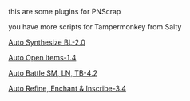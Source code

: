 this are some plugins for PNScrap

you have more scripts for Tampermonkey from Salty

[Auto Synthesize BL-2.0](https://gist.github.com/boyaghnia/6df6c8f7d134c750c8d1aadd6938ee8f)

[Auto Open Items-1.4](https://gist.github.com/boyaghnia/a30f7156feda1bdce3f2f84e1e1483db)

[Auto Battle SM, LN, TB-4.2](https://gist.github.com/boyaghnia/e4a5e71f1a058666ac3f0e2b87edb07d)

[Auto Refine, Enchant & Inscribe-3.4](https://gist.github.com/boyaghnia/e4a5e71f1a058666ac3f0e2b87edb07d)

